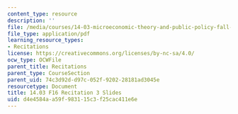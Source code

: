 ```yaml
---
content_type: resource
description: ''
file: /media/courses/14-03-microeconomic-theory-and-public-policy-fall-2016/d4e4584aa59f983115c3f25cac411e6e_MIT14_03F16_Recitation3.pdf
file_type: application/pdf
learning_resource_types:
- Recitations
license: https://creativecommons.org/licenses/by-nc-sa/4.0/
ocw_type: OCWFile
parent_title: Recitations
parent_type: CourseSection
parent_uid: 74c3d92d-d97c-052f-9202-28181ad3045e
resourcetype: Document
title: 14.03 F16 Recitation 3 Slides
uid: d4e4584a-a59f-9831-15c3-f25cac411e6e
---
```

